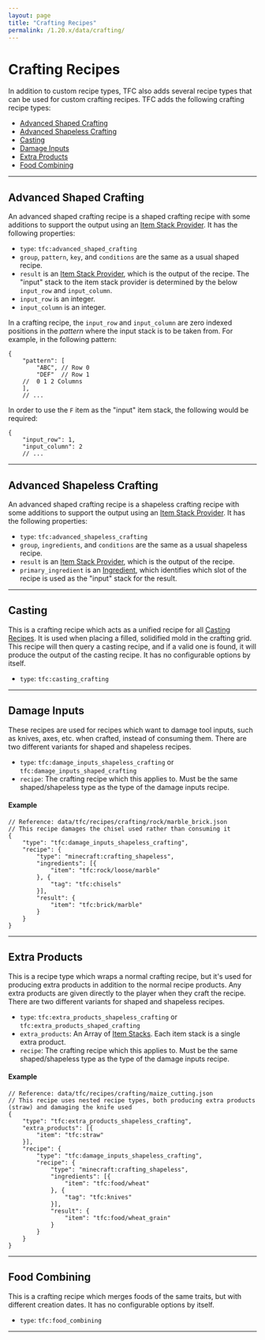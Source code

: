 ```yaml
---
layout: page
title: "Crafting Recipes"
permalink: /1.20.x/data/crafting/
---
```


# Crafting Recipes

In addition to custom recipe types, TFC also adds several recipe types that can be used for custom crafting recipes. TFC adds the following crafting recipe types:

<!--linky_begin_sort_alphabetical-->

- [Advanced Shaped Crafting](#advanced-shaped-crafting)
- [Advanced Shapeless Crafting](#advanced-shapeless-crafting) 
- [Casting](#casting)
- [Damage Inputs](#damage-inputs)
- [Extra Products](#extra-products)
- [Food Combining](#food-combining)

<!--linky_end_sort_alphabetical-->
<hr>
<!--linky_begin_sort_categories-->

## Advanced Shaped Crafting

An advanced shaped crafting recipe is a shaped crafting recipe with some additions to support the output using an [Item Stack Provider](../common-types/#item-stack-providers). It has the following properties:

- `type`: `tfc:advanced_shaped_crafting`
- `group`, `pattern`, `key`, and `conditions` are the same as a usual shaped recipe.
- `result` is an [Item Stack Provider](../common-types/#item-stack-providers), which is the output of the recipe. The "input" stack to the item stack provider is determined by the below `input_row` and `input_column`.
- `input_row` is an integer.
- `input_column` is an integer.

In a crafting recipe, the `input_row` and `input_column` are zero indexed positions in the *pattern* where the input stack is to be taken from. For example, in the following pattern:

```jsonc
{
    "pattern": [
        "ABC", // Row 0
        "DEF"  // Row 1
    //  0 1 2 Columns
    ],
    // ...
```

In order to use the `F` item as the "input" item stack, the following would be required:

```jsonc
{
    "input_row": 1,
    "input_column": 2
    // ...
```

<hr>

## Advanced Shapeless Crafting

An advanced shaped crafting recipe is a shapeless crafting recipe with some additions to support the output using an [Item Stack Provider](../common-types/#item-stack-providers). It has the following properties:

- `type`: `tfc:advanced_shapeless_crafting`
- `group`, `ingredients`, and `conditions` are the same as a usual shapeless recipe.
- `result` is an [Item Stack Provider](../common-types/#item-stack-providers), which is the output of the recipe.
- `primary_ingredient` is an [Ingredient](../ingredients/), which identifies which slot of the recipe is used as the "input" stack for the result.

<hr>

## Casting

This is a crafting recipe which acts as a unified recipe for all [Casting Recipes](#casting). It is used when placing a filled, solidified mold in the crafting grid. This recipe will then query a casting recipe, and if a valid one is found, it will produce the output of the casting recipe. It has no configurable options by itself.

- `type`: `tfc:casting_crafting`

<hr>

## Damage Inputs

These recipes are used for recipes which want to damage tool inputs, such as knives, axes, etc. when crafted, instead of consuming them. There are two different variants for shaped and shapeless recipes.

- `type`: `tfc:damage_inputs_shapeless_crafting` or `tfc:damage_inputs_shaped_crafting`
- `recipe`: The crafting recipe which this applies to. Must be the same shaped/shapeless type as the type of the damage inputs recipe.

#### Example

```jsonc
// Reference: data/tfc/recipes/crafting/rock/marble_brick.json
// This recipe damages the chisel used rather than consuming it
{
    "type": "tfc:damage_inputs_shapeless_crafting",
    "recipe": {
        "type": "minecraft:crafting_shapeless",
        "ingredients": [{
            "item": "tfc:rock/loose/marble"
        }, {
            "tag": "tfc:chisels"
        }],
        "result": {
            "item": "tfc:brick/marble"
        }
    }
}
```

<hr>

## Extra Products

This is a recipe type which wraps a normal crafting recipe, but it's used for producing extra products in addition to the normal recipe products. Any extra products are given directly to the player when they craft the recipe. There are two different variants for shaped and shapeless recipes.

- `type`: `tfc:extra_products_shapeless_crafting` or `tfc:extra_products_shaped_crafting`
- `extra_products`: An Array of [Item Stacks](../common-types/#item-stacks). Each item stack is a single extra product.
- `recipe`: The crafting recipe which this applies to. Must be the same shaped/shapeless type as the type of the damage inputs recipe.

#### Example

```jsonc
// Reference: data/tfc/recipes/crafting/maize_cutting.json
// This recipe uses nested recipe types, both producing extra products (straw) and damaging the knife used
{
    "type": "tfc:extra_products_shapeless_crafting",
    "extra_products": [{
        "item": "tfc:straw"
    }],
    "recipe": {
        "type": "tfc:damage_inputs_shapeless_crafting",
        "recipe": {
            "type": "minecraft:crafting_shapeless",
            "ingredients": [{
                "item": "tfc:food/wheat"
            }, {
                "tag": "tfc:knives"
            }],
            "result": {
                "item": "tfc:food/wheat_grain"
            }
        }
    }
}
```

<hr>

## Food Combining

This is a crafting recipe which merges foods of the same traits, but with different creation dates. It has no configurable options by itself.

- `type`: `tfc:food_combining`

<hr>

<!--linky_end_sort_categories-->